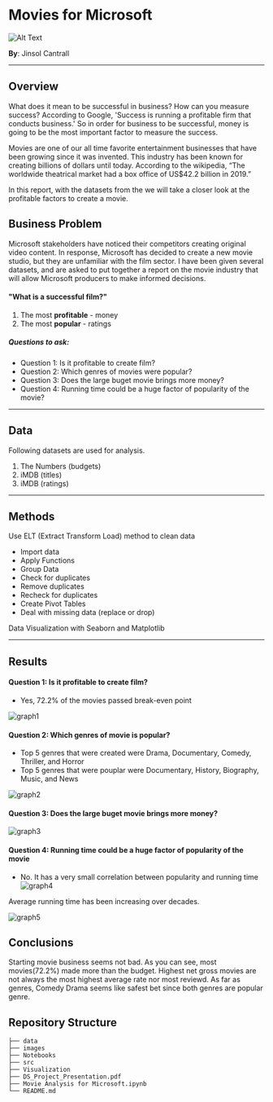 # Movies for Microsoft
![Alt Text](https://media.giphy.com/media/8lKyuiFprZaj2lC3WN/giphy.gif)


**By**: Jinsol Cantrall
****


## Overview

What does it mean to be successful in business? How can you measure success? According to Google, 'Success is running a profitable firm that conducts business.' So in order for business to be successful, money is going to be the most important factor to measure the success.

Movies are one of our all time favorite entertainment businesses that have been growing since it was invented. This industry has been known for creating billions of dollars until today. According to the wikipedia, “The worldwide theatrical market had a box office of US$42.2 billion in 2019.”

 In this report, with the datasets from the we will take a closer look at the profitable factors to create a movie.

## Business Problem

Microsoft stakeholders have noticed their competitors creating original video content. In response, Microsoft has decided to create a new movie studio, but they are unfamiliar with the film sector. I have been given several datasets, and are asked to put together a report on the movie industry that will allow Microsoft producers to make informed decisions.

#### "What is a successful film?"
1. The most **profitable** - money
2. The most **popular** - ratings

##### Questions to ask:
* Question 1: Is it profitable to create film? 
* Question 2: Which genres of movies were popular? 
* Question 3: Does the large buget movie brings more money? 
* Question 4: Running time could be a huge factor of popularity of the movie?
***

## Data

Following datasets are used for analysis.

1. The Numbers (budgets)
2. iMDB (titles)
3. iMDB (ratings)
***

## Methods

Use ELT (Extract Transform Load) method to clean data
* Import data
* Apply Functions
* Group Data
* Check for duplicates
* Remove duplicates
* Recheck for duplicates
* Create Pivot Tables
* Deal with missing data (replace or drop)

Data Visualization with Seaborn and Matplotlib

***


## Results
#### Question 1: Is it profitable to create film? 
- Yes, 72.2% of the movies passed break-even point

![graph1](./visualization/piegraph1.png)


#### Question 2: Which genres of movie is popular? 
- Top 5 genres that were created were Drama, Documentary, Comedy, Thriller, and Horror
- Top 5 genres that were pouplar were Documentary, History, Biography, Music, and News 

![graph2](./visualization/g2.png)

#### Question 3: Does the large buget movie brings more money? 
![graph3](./visualization/g3.png)

#### Question 4: Running time could be a huge factor of popularity of the movie 
- No. It has a very small correlation between popularity and running time
![graph4](./visualization/g4.png)

Average running time has been increasing over decades.

![graph5](./visualization/g6.png)





## Conclusions
Starting movie business seems not bad. As you can see, most movies(72.2%) made more than the budget. Highest net gross movies are not always the most highest average rate nor most reviewd. As far as genres, Comedy Drama seems like safest bet since both genres are popular genre. 



## Repository Structure

```
├── data                                
├── images                             
├── Notebooks        
├── src
├── Visualization
├── DS_Project_Presentation.pdf         
├── Movie Analysis for Microsoft.ipynb   
└── README.md         
```
